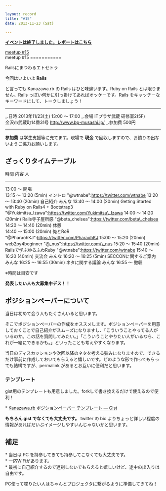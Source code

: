 ```yaml
---

layout: record
title: "#15"
date: 2013-11-23 (Sat)

---
```


<p>
<a href="./report.html"><strong>イベントは終了しました。レポートはこちら</strong></a></p>

<div class="doorkeeper-widget">
<a href="http://kzrb.doorkeeper.jp/events/6745" class="doorkeeper-registration-widget">meetup
#15</a><script src="http://widgets.doorkeeper.jp/w/widget.js" type="text/javascript"></script>

</div>
meetup #15
===========

Railsにまつわるエトセトラ

今回はいよいよ **Rails** ![]()

と言っても Kanazawa.rb の Rails はひと味違います。Ruby on Rails
とは限りません。Rails っぽい何かに引っ掛けてあればオッケーです。Rails
をキャッチーなキーワードにして、トークしましょう！

  ----------- -----------------------------------------------
  \_.日時     2013年11/23(土) 13:00 〜 17:00
  \_.会場     ITプラザ武蔵 研修室2(5F)<br>金沢市武蔵町14番31号 <a href="http://www.bp-musashi.jp/">http://www.bp-musashi.jp/</a>
  \_.参加費   500円
  ----------- -----------------------------------------------

**参加費** は学生支援等に充てます。現場で **現金**
で回収しますので、お釣りの出ないようご協力お願いします。

ざっくりタイムテーブル
----------------------

  時間                     内容                                               人
  ------------------------ -------------------------------------------------- ----------------------------------------------------------
  13:00 〜                 開場                                               
  13:15 〜 13:20 (5min)    イントロ                                           "@wtnabe":https://twitter.com/wtnabe
  13:20 〜 13:40 (20min)   自己紹介                                           みんな
  13:40 〜 14:00 (20min)   Getting Started with Ruby on Rails4 + Bootstrap3   "@Yukimitsu\_Izawa":https://twitter.com/Yukimitsu\_Izawa
  14:00 〜 14:20 (20min)   Rails寺子屋所感                                    "@beta\_chelsea":https://twitter.com/beta\_chelsea
  14:20 〜 14:40 (20min)   休憩                                               
  14:40 〜 15:00 (20min)   俺とRoR                                            "@PharaohKJ":https://twitter.com/PharaohKJ
  15:00 〜 15:20 (20min)   web2py4beginner                                    "@\_nus":https://twitter.com/\_nus
  15:20 〜 15:40 (20min)   Railsで学ぶゆるふわRuby                            "@wtnabe":https://twitter.com/wtnabe
  15:40 〜 16:20 (40min)   交流会                                             みんな
  16:20 〜 16:25 (5min)    SECCONに関するご案内                               みんな
  16:25 〜 16:55 (30min)   ネタに関する議論                                   みんな
  16:55 〜                 撤収                                               

※時間は目安です

**発表したい人も大募集中デス！！**

ポジションペーパーについて
--------------------------

当日は初めて会う人もたくさんいると思います。

そこでポジションペーパーの作成をオススメします。ポジションペーパーを用意しておくことで自己紹介がスムーズになりますし、「こういうことやってる人がいるのか。この話を質問してみたい。」「こういうことやりたい人がいるなら、これが一緒にできるかも。」といったことも考えやすくなります。

当日のディスカッションや次回以降のネタを考える弾みになりますので、できるだけ事前に作成しておいてもらえると嬉しいです。どのような形で作ってもらっても結構ですが、permalink
があるとお互いに便利だと思います。

### テンプレート

gist用のテンプレートも用意しました。forkして書き換えるだけで使えるので便利！

\* [Kanazawa.rb ポジションペーパー テンプレート —
Gist](https://gist.github.com/5a523ec3180002229a32)

**もちろん gist でなくても大丈夫です。** twitter の bio
よりちょっと詳しい程度の情報があればだいぶイメージしやすいんじゃないかと思います。

補足
----

\* 当日は PC を持参してきても持参してこなくても大丈夫です。\
 \* 一応WiFiがあります。\
 \*
最初に自己紹介するので遅刻しないでもらえると嬉しいけど、途中の出入りは自由です。

PC使って喋りたい人はちゃんとプロジェクタに繋がるように準備してきてね！
